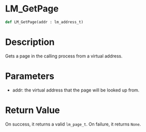# LM_GetPage

```python
def LM_GetPage(addr : lm_address_t)
```

# Description

Gets a page in the calling process from a virtual address.

# Parameters

- addr: the virtual address that the page will be looked up from.

# Return Value

On success, it returns a valid `lm_page_t`. On failure, it returns `None`.

